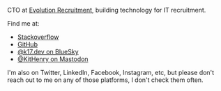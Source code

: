 CTO at [Evolution Recruitment](https://evolutionjobs.com/), building technology for IT recruitment.

Find me at:
- [Stackoverflow](https://stackoverflow.com/users/905)
- [GitHub](https://github.com/KeithHenry)
- [@k17.dev on BlueSky](https://bsky.app/profile/k17.dev)
- [@KitHenry on Mastodon](https://fosstodon.org/@KitHenry)

I'm also on Twitter, LinkedIn, Facebook, Instagram, etc, but please don't reach out to me on any of those platforms, I don't check them often.
